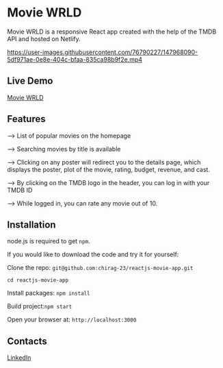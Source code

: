 # Movie WRLD
Movie WRLD is a responsive React app created with the help of the TMDB API and hosted on Netlify.

https://user-images.githubusercontent.com/76790227/147968090-5df971ae-0e8e-404c-bfaa-835ca98b9f2e.mp4

## Live Demo 
<a href='https://moviewrld.netlify.app/' target="_blank">Movie WRLD</a>

## Features
--> List of popular movies on the homepage

--> Searching movies by title is available

--> Clicking on any poster will redirect you to the details page, which displays the poster, plot of the movie, rating, budget, revenue, and cast.

--> By clicking on the TMDB logo in the header, you can log in with your TMDB ID

--> While logged in, you can rate any movie out of 10.

## Installation

node.js is required to get `npm`.

If you would like to download the code and try it for yourself:

Clone the repo: `git@github.com:chirag-23/reactjs-movie-app.git`

`cd reactjs-movie-app`

Install packages: `npm install`

Build project:`npm start`

Open your browser at: `http://localhost:3000`

## Contacts
<a href="https://www.linkedin.com/in/chirag-chouhan-b48311228/" target="_blank"></i> LinkedIn</a>
